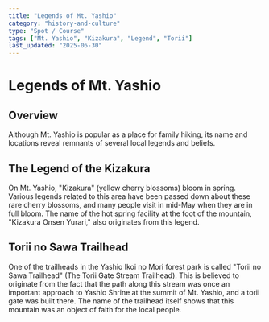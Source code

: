 ```yaml
---
title: "Legends of Mt. Yashio"
category: "history-and-culture"
type: "Spot / Course"
tags: ["Mt. Yashio", "Kizakura", "Legend", "Torii"]
last_updated: "2025-06-30"
---
```


# Legends of Mt. Yashio

## Overview
Although Mt. Yashio is popular as a place for family hiking, its name and locations reveal remnants of several local legends and beliefs.

## The Legend of the Kizakura
On Mt. Yashio, "Kizakura" (yellow cherry blossoms) bloom in spring. Various legends related to this area have been passed down about these rare cherry blossoms, and many people visit in mid-May when they are in full bloom. The name of the hot spring facility at the foot of the mountain, "Kizakura Onsen Yurari," also originates from this legend.

## Torii no Sawa Trailhead
One of the trailheads in the Yashio Ikoi no Mori forest park is called "Torii no Sawa Trailhead" (The Torii Gate Stream Trailhead). This is believed to originate from the fact that the path along this stream was once an important approach to Yashio Shrine at the summit of Mt. Yashio, and a torii gate was built there. The name of the trailhead itself shows that this mountain was an object of faith for the local people.